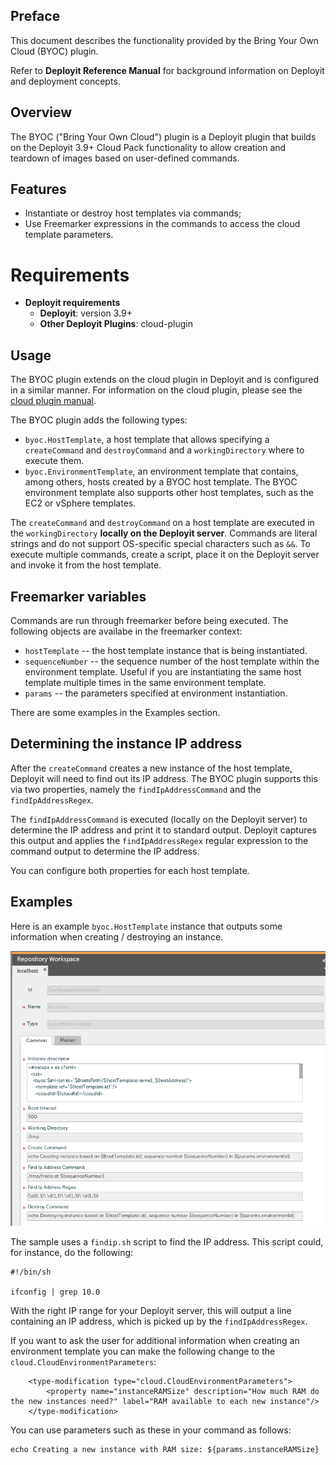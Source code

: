 ## Preface ##

This document describes the functionality provided by the Bring Your Own Cloud (BYOC) plugin.

Refer to **Deployit Reference Manual** for background information on Deployit and deployment concepts.

## Overview ##

The BYOC ("Bring Your Own Cloud") plugin is a Deployit plugin that builds on the Deployit 3.9+ Cloud Pack functionality to allow creation and teardown of images based on user-defined commands.

## Features ##

* Instantiate or destroy host templates via commands;
* Use Freemarker expressions in the commands to access the cloud template parameters.

# Requirements #

* **Deployit requirements**
	* **Deployit**: version 3.9+
	* **Other Deployit Plugins**: cloud-plugin

## Usage ##

The BYOC plugin extends on the cloud plugin in Deployit and is configured in a similar manner. For information on the cloud plugin, please see the [cloud plugin manual](http://docs.xebialabs.com/releases/latest/cloud-plugin/cloudPluginManual.html).

The BYOC plugin adds the following types:

* `byoc.HostTemplate`, a host template that allows specifying a `createCommand` and `destroyCommand` and a `workingDirectory` where to execute them.
* `byoc.EnvironmentTemplate`, an environment template that contains, among others, hosts created by a BYOC host template. The BYOC environment template also supports other host templates, such as the EC2 or vSphere templates.

The `createCommand` and `destroyCommand` on a host template are executed in the `workingDirectory` **locally on the Deployit server**. Commands are literal strings and do not support OS-specific special characters such as `&&`. To execute multiple commands, create a script, place it on the Deployit server and invoke it from the host template.

## Freemarker variables ##

Commands are run through freemarker before being executed. The following objects are availabe in the freemarker context:

* `hostTemplate` -- the host template instance that is being instantiated.
* `sequenceNumber` -- the sequence number of the host template within the environment template. Useful if you are instantiating the same host template multiple times in the same environment template.
* `params` -- the parameters specified at environment instantiation.

There are some examples in the Examples section.

## Determining the instance IP address ##

After the `createCommand` creates a new instance of the host template, Deployit will need to find out its IP address. The BYOC plugin supports this via two properties, namely the `findIpAddressCommand` and the `findIpAddressRegex`.

The `findIpAddressCommand` is executed (locally on the Deployit server) to determine the IP address and print it to standard output. Deployit captures this output and applies the `findIpAddressRegex` regular expression to the command output to determine the IP address.

You can configure both properties for each host template.

## Examples ##

Here is an example `byoc.HostTemplate` instance that outputs some information when creating / destroying an instance.

![Alt text](host-template-sample.png)

The sample uses a `findip.sh` script to find the IP address. This script could, for instance, do the following:

```
#!/bin/sh

ifconfig | grep 10.0
```

With the right IP range for your Deployit server, this will output a line containing an IP address, which is picked up by the `findIpAddressRegex`.

If you want to ask the user for additional information when creating an environment template you can make the following change to the `cloud.CloudEnvironmentParameters`:

```
    <type-modification type="cloud.CloudEnvironmentParameters">
        <property name="instanceRAMSize" description="How much RAM do the new instances need?" label="RAM available to each new instance"/>
    </type-modification>
```

You can use parameters such as these in your command as follows:

```
echo Creating a new instance with RAM size: ${params.instanceRAMSize}
```

